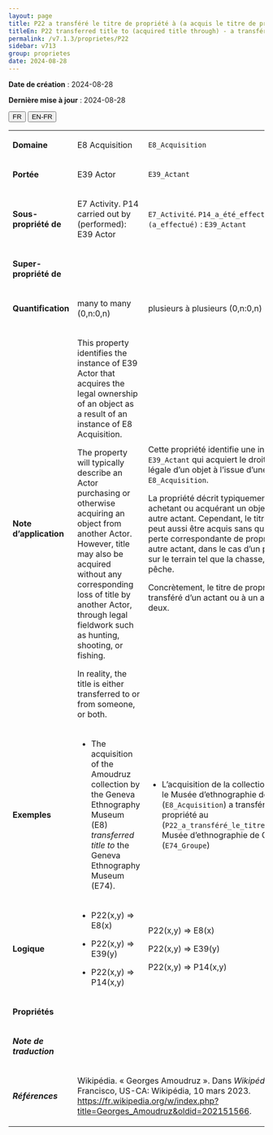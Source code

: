 ```yaml
---
layout: page
title: P22 a transféré le titre de propriété à (a acquis le titre de propriété par)
titleEn: P22 transferred title to (acquired title through) - a transféré le titre de propriété à (a acquis le titre de propriété par)
permalink: /v7.1.3/proprietes/P22
sidebar: v713
group: proprietes
date: 2024-08-28
---
```


**Date de création** : 2024-08-28

**Dernière mise à jour** : 2024-08-28

<div class="lang-buttons">
 <button id="fr" class="activate">FR</button>
 <button id="en-fr">EN-FR</button>
</div>

<table>
<tbody>
<tr>
<td><p><strong>Domaine</strong></p></td>
<td class="en">
<p>E8 Acquisition</p>
</td>
<td>
<p><code class="language-plaintext highlighter-rouge">E8_Acquisition</code> </p>
</td>
</tr>
<tr>
<td><p><strong>Portée</strong></p></td>
<td class="en">
<p>E39 Actor</p>
</td>
<td>
<p><code class="language-plaintext highlighter-rouge">E39_Actant</code></p>
</td>
</tr>
<tr>
<td><p><strong>Sous-propriété de</strong></p></td>
<td class="en">
<p>E7 Activity. P14 carried out by (performed): E39 Actor</p>
</td>
<td>
<p><code class="language-plaintext highlighter-rouge">E7_Activité</code>. <code class="language-plaintext highlighter-rouge">P14_a_été_effectué_par (a_effectué)</code> : <code class="language-plaintext highlighter-rouge">E39_Actant</code></p>
</td>
</tr>
<tr>
<td><p><strong>Super-propriété de</strong></p></td>
<td class="en">
</td>
<td>
</td>
</tr>
<tr>
<td><p><strong>Quantification</strong></p></td>
<td class="en">
<p>many to many (0,n:0,n)</p>
</td>
<td>
<p>plusieurs à plusieurs (0,n:0,n)</p>
</td>
</tr>
<tr>
<td><p><strong>Note d’application</strong></p></td>
<td class="en">
<p>This property identifies the instance of E39 Actor that acquires the legal ownership of an object as a result of an instance of E8 Acquisition. </p>
<p>The property will typically describe an Actor purchasing or otherwise acquiring an object from another Actor. However, title may also be acquired without any corresponding loss of title by another Actor, through legal fieldwork such as hunting, shooting, or fishing.</p>
<p>In reality, the title is either transferred to or from someone, or both.</p>
</td>
<td>
<p>Cette propriété identifie une instance de <code class="language-plaintext highlighter-rouge">E39_Actant</code> qui acquiert le droit de propriété légale d’un objet à l’issue d’une instance de <code class="language-plaintext highlighter-rouge">E8_Acquisition</code>.</p>
<p>La propriété décrit typiquement un actant achetant ou acquérant un objet auprès d’un autre actant. Cependant, le titre de propriété peut aussi être acquis sans qu’il en résulte une perte correspondante de propriété chez un autre actant, dans le cas d’un prélèvement légal sur le terrain tel que la chasse, le tir ou la pêche.</p>
<p>Concrètement, le titre de propriété est soit transféré d’un actant ou à un actant, soit les deux.</p>
</td>
</tr>
<tr>
<td><p><strong>Exemples</strong></p></td>
<td class="en">
<ul>
<li><p>The acquisition of the Amoudruz collection by the Geneva Ethnography Museum (E8) <em>transferred title to </em>the Geneva Ethnography Museum (E74).</p>
</li>
</ul>
</td>
<td>
<ul>
<li><p>L’acquisition de la collection Amoudruz par le Musée d’ethnographie de Genève (<code class="language-plaintext highlighter-rouge">E8_Acquisition</code>) a transféré le titre de propriété au (<code class="language-plaintext highlighter-rouge">P22_a_transféré_le_titre_de_propriété_à</code>) Musée d’ethnographie de Genève (<code class="language-plaintext highlighter-rouge">E74_Groupe</code>)</p>
</li>
</ul>
</td>
</tr>
<tr>
<td><p><strong>Logique</strong></p></td>
<td class="en">
<ul>
<li><p>P22(x,y) ⇒ E8(x)</p>
</li>
<li><p>P22(x,y) ⇒ E39(y) </p>
</li>
<li><p>P22(x,y) ⇒ P14(x,y)</p>
</li>
</ul>
</td>
<td>
<p>P22(x,y) ⇒ E8(x)</p>
<p>P22(x,y) ⇒ E39(y)</p>
<p>P22(x,y) ⇒ P14(x,y)</p>
</td>
</tr>
<tr>
<td><p><strong>Propriétés</strong></p></td>
<td class="en">
</td>
<td>
</td>
</tr>
<tr>
<td><p><strong><em>Note de traduction</em></strong></p></td>
<td colspan="2">
</td>
</tr>
<tr>
<td><p><strong><em>Références</em></strong></p></td>
<td colspan="2">
<p>Wikipédia. « Georges Amoudruz ». Dans <em>Wikipédia</em>. San Francisco, US-CA: Wikipédia, 10 mars 2023.<a href="https://fr.wikipedia.org/w/index.php?title=Georges_Amoudruz&oldid=202151566"><span class="underline"> </span></a><a href="https://fr.wikipedia.org/w/index.php?title=Georges_Amoudruz&oldid=202151566"><span class="underline">https://fr.wikipedia.org/w/index.php?title=Georges_Amoudruz&oldid=202151566</span></a>.</p>
</td>
</tr>
</tbody>
</table>
